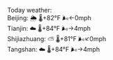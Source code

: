 Today weather:  
Beijing: 🌦 🌡️+82°F 🌬️←0mph  
Tianjin: ☁️ 🌡️+84°F 🌬️→4mph  
Shijiazhuang: ⛅️  🌡️+81°F 🌬️↙0mph  
Tangshan: ☁️ 🌡️+84°F 🌬️→4mph  
